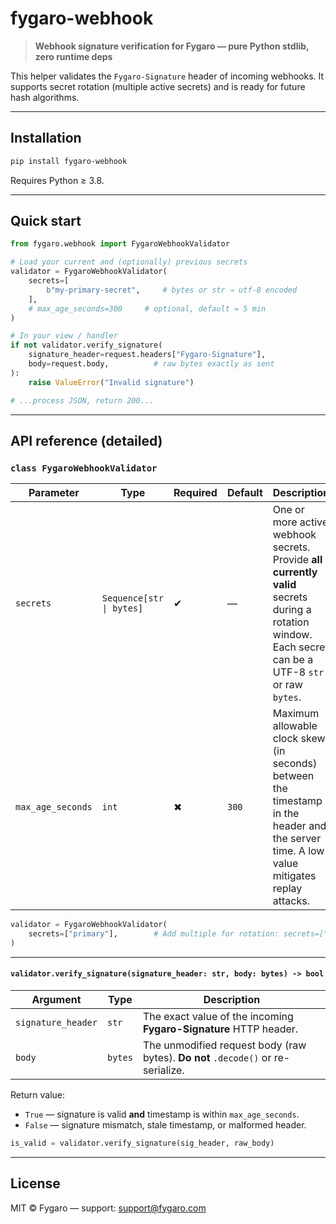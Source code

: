 # fygaro-webhook

> **Webhook signature verification for Fygaro — pure Python stdlib, zero runtime deps**

This helper validates the `Fygaro-Signature` header of incoming webhooks.
It supports secret rotation (multiple active secrets) and is ready for future
hash algorithms.

---

## Installation

```bash
pip install fygaro-webhook
```

Requires Python ≥ 3.8.

---

## Quick start

```python
from fygaro.webhook import FygaroWebhookValidator

# Load your current and (optionally) previous secrets
validator = FygaroWebhookValidator(
    secrets=[
        b"my-primary-secret",     # bytes or str → utf-8 encoded
    ],
    # max_age_seconds=300     # optional, default = 5 min
)

# In your view / handler
if not validator.verify_signature(
    signature_header=request.headers["Fygaro-Signature"],
    body=request.body,          # raw bytes exactly as sent
):
    raise ValueError("Invalid signature")

# ...process JSON, return 200...
```

---

## API reference (detailed)

### `class FygaroWebhookValidator`

| Parameter | Type | Required | Default | Description |
|-----------|------|----------|---------|-------------|
| `secrets` | `Sequence[str \| bytes]` | ✔ | —  | One or more active webhook secrets. Provide **all currently valid** secrets during a rotation window. Each secret can be a UTF-8 `str` or raw `bytes`. |
| `max_age_seconds` | `int` | ✖ | `300` | Maximum allowable clock skew (in seconds) between the timestamp in the header and the server time. A low value mitigates replay attacks. |

```python
validator = FygaroWebhookValidator(
    secrets=["primary"],        # Add multiple for rotation: secrets=["primary", "previous"]
)
```

---

#### `validator.verify_signature(signature_header: str, body: bytes) -> bool`

| Argument | Type | Description |
|----------|------|-------------|
| `signature_header` | `str` | The exact value of the incoming **Fygaro-Signature** HTTP header. |
| `body` | `bytes` | The unmodified request body (raw bytes). **Do not** `.decode()` or re-serialize. |

Return value:

* `True` — signature is valid **and** timestamp is within `max_age_seconds`.
* `False` — signature mismatch, stale timestamp, or malformed header.

```python
is_valid = validator.verify_signature(sig_header, raw_body)
```

---

## License

MIT © Fygaro — support: [support@fygaro.com](mailto:support@fygaro.com)
